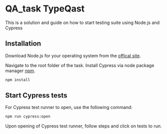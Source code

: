 # QA_task TypeQast

This is a solution and guide on how to start testing suite using Node.js and Cypress

## Installation

Download Node.js for your operating system from the [offical site](https://nodejs.org/en/).

Navigate to the root folder of the task. Install Cypress via node package manager [npm](https://www.npmjs.com/).

```bash
npm install
```

## Start Cypress tests

For Cypress test runner to open, use the following command:

```bash
npm run cypress:open
```
Upon opening of Cypress test runner, follow steps and click on tests to run.